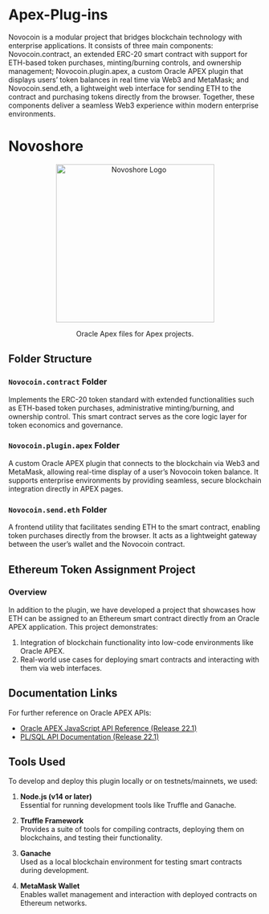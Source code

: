 
# Apex-Plug-ins
Novocoin is a modular project that bridges blockchain technology with enterprise applications. It consists of three main components: Novocoin.contract, an extended ERC-20 smart contract with support for ETH-based token purchases, minting/burning controls, and ownership management; Novocoin.plugin.apex, a custom Oracle APEX plugin that displays users’ token balances in real time via Web3 and MetaMask; and Novocoin.send.eth, a lightweight web interface for sending ETH to the contract and purchasing tokens directly from the browser. Together, these components deliver a seamless Web3 experience within modern enterprise environments.

# Novoshore
<p align="center">
  <a href="https://www.novoshore.com/" target="blank"><img src="https://www.novoshore.com/wp-content/uploads/2018/08/n-ugly-3-e1534939287262.png" width="315" alt="Novoshore Logo" /></a>
</p>
<p align="center">Oracle Apex files for Apex projects.</p>

## Folder Structure

### `Novocoin.contract` Folder
Implements the ERC-20 token standard with extended functionalities such as ETH-based token purchases, administrative minting/burning, and ownership control. This smart contract serves as the core logic layer for token economics and governance.

### `Novocoin.plugin.apex` Folder
A custom Oracle APEX plugin that connects to the blockchain via Web3 and MetaMask, allowing real-time display of a user’s Novocoin token balance. It supports enterprise environments by providing seamless, secure blockchain integration directly in APEX pages.

### `Novocoin.send.eth` Folder
A frontend utility that facilitates sending ETH to the smart contract, enabling token purchases directly from the browser. It acts as a lightweight gateway between the user’s wallet and the Novocoin contract.

## Ethereum Token Assignment Project

### Overview
In addition to the plugin, we have developed a project that showcases how ETH can be assigned to an Ethereum smart contract directly from an Oracle APEX application. This project demonstrates:
1. Integration of blockchain functionality into low-code environments like Oracle APEX.
2. Real-world use cases for deploying smart contracts and interacting with them via web interfaces.


## Documentation Links

For further reference on Oracle APEX APIs:
- [Oracle APEX JavaScript API Reference (Release 22.1)](https://docs.oracle.com/en/database/oracle/apex/22.1/aexjs/toc.html)
- [PL/SQL API Documentation (Release 22.1)](https://docs.oracle.com/en/database/oracle/apex/22.1/aeapi/toc.htm)


## Tools Used

To develop and deploy this plugin locally or on testnets/mainnets, we used:

1. **Node.js (v14 or later)**  
   Essential for running development tools like Truffle and Ganache.

2. **Truffle Framework**  
   Provides a suite of tools for compiling contracts, deploying them on blockchains, and testing their functionality.

3. **Ganache**  
   Used as a local blockchain environment for testing smart contracts during development.

4. **MetaMask Wallet**  
   Enables wallet management and interaction with deployed contracts on Ethereum networks.
